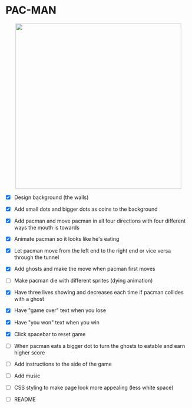 # PAC-MAN
<p align="center">
<img src = "https://user-images.githubusercontent.com/53027578/87342147-9d1f4c00-c4ff-11ea-9615-c7eda39ee904.png" width= "450">
</p>

- [x] Design background (the walls)
- [x] Add small dots and bigger dots as coins to the background
- [x] Add pacman and move pacman in all four directions with four different ways the mouth is towards
- [x] Animate pacman so it looks like he's eating
- [x] Let pacman move from the left end to the right end or vice versa through the tunnel
- [x] Add ghosts and make the move when pacman first moves
- [ ] Make pacman die with different sprites (dying animation)
- [x] Have three lives showing and decreases each time if pacman collides with a ghost
- [x] Have "game over" text when you lose
- [x] Have "you won" text when you win
- [x] Click spacebar to reset game
- [ ] When pacman eats a bigger dot to turn the ghosts to eatable and earn higher score
- [ ] Add instructions to the side of the game
- [ ] Add music
- [ ] CSS styling to make page look more appealing (less white space)
- [ ] README

